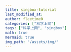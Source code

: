 ```yaml
---
title: singbox-tutorial
last_modified_at:
author: fleetime0
categories: ["科学上网"]
tags: ["科学上网", "singbox"]
math: true
mermaid: true
img_path: "/assets/img/"
---
```


